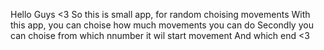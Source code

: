 Hello Guys <3
So this is small app, for random choising movements
With this app, you can choise how much movements you can do
Secondly you can choise from which nnumber it wil start movement
And which end <3
